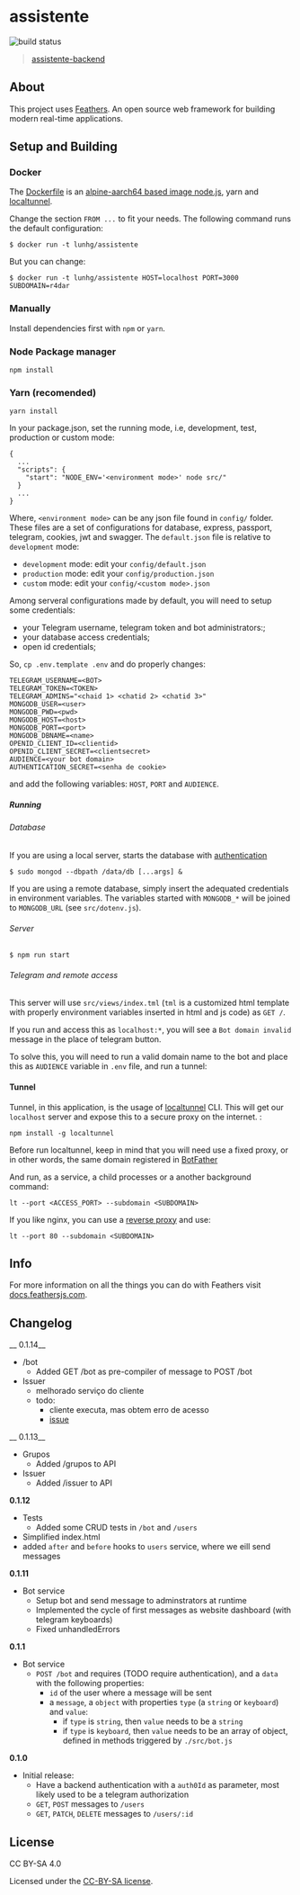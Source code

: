 # assistente

![[build status](https://travis-ci.org/lunhg/Assistente.svg?branch=master)](https://travis-ci.org/lunhg/Assistente.svg?branch=master)

> [assistente-backend](https://travis-ci.org/lunhg/Assistente)

## About

This project uses [Feathers](http://feathersjs.com). An open source web framework for building modern real-time applications.

## Setup and Building

### Docker

The [Dockerfile](/Dockerfile) is an [alpine-aarch64 based image node.js](https://hub.docker.com/r/forumi0721alpineaarch64/alpine-aarch64-nodejs-docker-hub-api/), yarn and [localtunnel](https://www.npmjs.com/package/localtunnel).

Change the section `FROM ...` to fit your needs. The following command runs the default configuration:

```
$ docker run -t lunhg/assistente
```

But you can change:


```
$ docker run -t lunhg/assistente HOST=localhost PORT=3000 SUBDOMAIN=r4dar
```

### Manually

Install dependencies first with `npm` or `yarn`.

### Node Package manager

```
npm install
```

### Yarn (recomended)

```
yarn install
```


In your package.json, set the running mode, i.e, development, test, production or custom mode:

```
{
  ...
  "scripts": {
    "start": "NODE_ENV='<environment mode>' node src/"
  } 
  ...
}
```

Where, `<environment mode>` can be any json file found in `config/` folder. These files are a set of configurations for database, express, passport, telegram, cookies, jwt and swagger. The `default.json` file is relative to `development` mode:

- `development` mode: edit your `config/default.json`
- `production` mode: edit your `config/production.json`
- `custom` mode: edit your `config/<custom mode>.json`


Among serveral configurations made by default, you will need to setup some credentials:

  - your Telegram username, telegram token and bot administrators:; 
  - your database access credentials;
  - open id credentials;

So, `cp .env.template .env` and do properly changes:

```
TELEGRAM_USERNAME=<BOT> 
TELEGRAM_TOKEN=<TOKEN>
TELEGRAM_ADMINS="<chaid 1> <chatid 2> <chatid 3>"
MONGODB_USER=<user>
MONGODB_PWD=<pwd>
MONGODB_HOST=<host>
MONGODB_PORT=<port>
MONGODB_DBNAME=<name>
OPENID_CLIENT_ID=<clientid>
OPENID_CLIENT_SECRET=<clientsecret>
AUDIENCE=<your bot domain>
AUTHENTICATION_SECRET=<senha de cookie>
```

and add the following variables: `HOST`, `PORT` and `AUDIENCE`.

##### Running

###### Database

If you are using a local server, starts the database with [authentication](https://docs.mongodb.com/manual/reference/program/mongo/#mongo-shell-authentication-options)

```
$ sudo mongod --dbpath /data/db [...args] &
```

If you are using a remote database, simply insert the adequated credentials in environment variables. The variables started with `MONGODB_*` will be joined to `MONGODB_URL` (see `src/dotenv.js`).

###### Server

```
$ npm run start
```

###### Telegram and remote access

This server will use `src/views/index.tml` (`tml` is a customized html template with properly environment variables inserted in html and js code) as `GET /`.

If you run and access this as `localhost:*`, you will see a `Bot domain invalid` message in the place of telegram button.

To solve this, you will need to run a valid domain name to the bot and place this as `AUDIENCE` variable in `.env` file, and run a tunnel:

#### Tunnel

Tunnel, in this application, is the usage of [localtunnel](https://www.npmjs.com/package/localtunnel) CLI. This will get our `localhost` server and expose this to a secure proxy on the internet. :

```
npm install -g localtunnel
```

Before run localtunnel, keep in mind that you will need use a fixed proxy, or in other words, the same domain registered in [BotFather](tg://resolve?domain=botfather&start=true)

And run, as a service, a child processes or a another background command:

```
lt --port <ACCESS_PORT> --subdomain <SUBDOMAIN>
```

If you like nginx, you can use a [reverse proxy](/assistente.conf) and use:

```
lt --port 80 --subdomain <SUBDOMAIN>
```

## Info

For more information on all the things you can do with Feathers visit [docs.feathersjs.com](http://docs.feathersjs.com).

## Changelog


__ 0.1.14__

- /bot
  - Added GET /bot as pre-compiler of message to POST /bot
- Issuer
  - melhorado serviço do cliente
  - todo:
	- cliente executa, mas obtem erro de acesso
	- [issue](https://github.com/R4dar/InteligenciaColetivaBot/issues/2) 


__ 0.1.13__

- Grupos
  - Added /grupos to API
- Issuer
  - Added /issuer to API

__0.1.12__

- Tests
  - Added some CRUD tests in `/bot` and `/users`
- Simplified index.html
- added `after` and `before` hooks to `users` service, where we eill send messages

__0.1.11__

- Bot service
  - Setup bot and send message to adminstrators at runtime
  - Implemented the cycle of first messages as website dashboard (with telegram keyboards)
  - Fixed unhandledErrors

__0.1.1__

- Bot service
  - `POST /bot` and requires (TODO require authentication), and a `data` with the following properties:
	- `id` of the user where a message will be sent
	- a `message`,  a `object` with properties `type` (a `string` or `keyboard`) and `value`:
	  - if `type` is `string`, then `value`  needs to be a `string`
	  - if `type` is `keyboard`, then `value`  needs to be an array of object, defined in methods triggered by `./src/bot.js`
  

__0.1.0__

- Initial release:
  - Have a backend authentication with a `auth0Id` as parameter, most likely used to be a telegram authorization 
  - `GET`, `POST` messages to `/users`
  - `GET`, `PATCH`, `DELETE` messages to `/users/:id`
  
## License

CC BY-SA 4.0

Licensed under the [CC-BY-SA license](LICENSE).
